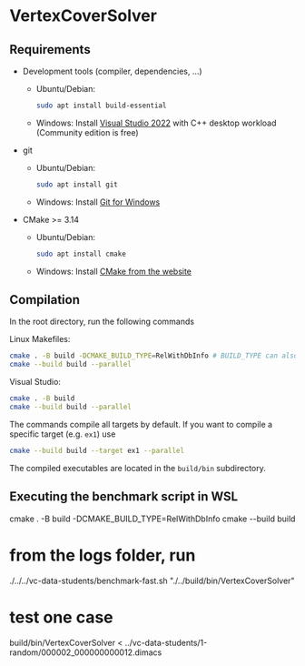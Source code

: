 # VertexCoverSolver
 
## Requirements

- Development tools (compiler, dependencies, ...)
    - Ubuntu/Debian:
      ```bash
      sudo apt install build-essential
      ```
    - Windows: Install [Visual Studio 2022](https://visualstudio.microsoft.com/de/thank-you-downloading-visual-studio/?sku=Community&channel=Release&version=VS2022&source=VSLandingPage&cid=2030&passive=false) with C++ desktop workload (Community edition is free)

- git
    - Ubuntu/Debian: 
      ```bash
      sudo apt install git
      ```
    - Windows: Install [Git for Windows](https://git-scm.com/download/win)


- CMake >= 3.14
    - Ubuntu/Debian: 
      ```bash
      sudo apt install cmake
      ```
    - Windows: Install [CMake from the website](https://cmake.org/download/)

## Compilation

In the root directory, run the following commands

Linux Makefiles:

```bash
cmake . -B build -DCMAKE_BUILD_TYPE=RelWithDbInfo # BUILD_TYPE can also be `Release` or `Debug`
cmake --build build --parallel
```

Visual Studio:

```bash
cmake . -B build
cmake --build build --parallel
```

The commands compile all targets by default. If you want to compile a specific target (e.g. `ex1`) use

```bash
cmake --build build --target ex1 --parallel
```

The compiled executables are located in the `build/bin` subdirectory.

## Executing the benchmark script in WSL

cmake . -B build -DCMAKE_BUILD_TYPE=RelWithDbInfo
cmake --build build

# from the logs folder, run 
./../../vc-data-students/benchmark-fast.sh "./../build/bin/VertexCoverSolver"

# test one case
build/bin/VertexCoverSolver < ../vc-data-students/1-random/000002_000000000012.dimacs
